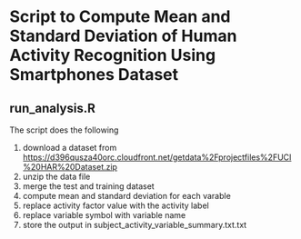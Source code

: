 # Script to Compute Mean and Standard Deviation of Human Activity Recognition Using Smartphones Dataset

## run_analysis.R

The script does the following
1. download a dataset from https://d396qusza40orc.cloudfront.net/getdata%2Fprojectfiles%2FUCI%20HAR%20Dataset.zip
2. unzip the data file
3. merge the test and training dataset
4. compute mean and standard deviation for each varable
5. replace activity factor value with the activity label
6. replace variable symbol with variable name
7. store the output in subject_activity_variable_summary.txt.txt
